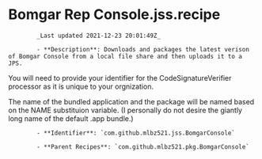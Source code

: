 # Bomgar Rep Console.jss.recipe

            _Last updated 2021-12-23 20:01:49Z_

            - **Description**: Downloads and packages the latest verison of Bomgar Console from a local file share and then uploads it to a JPS.

You will need to provide your identifier for the CodeSignatureVerifier processor as it is unique to your orgnization.

The name of the bundled application and the package will be named based on the NAME substituion variable.
(I personally do not desire the giantly long name of the default .app bundle.)

            - **Identifier**: `com.github.mlbz521.jss.BomgarConsole`

            - **Parent Recipes**: `com.github.mlbz521.pkg.BomgarConsole`
